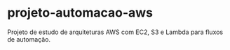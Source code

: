 # projeto-automacao-aws
Projeto de estudo de arquiteturas AWS com EC2, S3 e Lambda para fluxos de automação.
